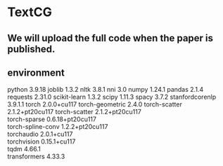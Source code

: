 # TextCG

## We will upload the full code when the paper is published.

## environment
python 3.9.18
joblib 1.3.2
nltk 3.8.1
nni 3.0
numpy 1.24.1
pandas 2.1.4
requests 2.31.0
scikit-learn 1.3.2
scipy 1.11.3
spacy 3.7.2
stanfordcorenlp 3.9.1.1
torch 2.0.0+cu117
torch-geometric 2.4.0
torch-scatter 2.1.2+pt20cu117
torch-scatter 2.1.2+pt20cu117         
torch-sparse 0.6.18+pt20cu117        
torch-spline-conv 1.2.2+pt20cu117       
torchaudio 2.0.1+cu117            
torchvision 0.15.1+cu117           
tqdm 4.66.1                
transformers 4.33.3

